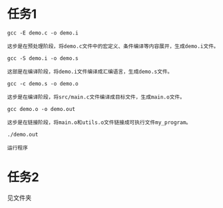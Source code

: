 # 任务1

`gcc -E demo.c -o demo.i`

    这步是在预处理阶段，将demo.c文件中的宏定义、条件编译等内容展开，生成demo.i文件。

`gcc -S demo.i -o demo.s`

    这部是在编译阶段，将demo.i文件编译成汇编语言，生成demo.s文件。

`gcc -c demo.s -o demo.o`  

    这步是在编译阶段，将src/main.c文件编译成目标文件，生成main.o文件。

`gcc demo.o -o demo.out`

    这步是在链接阶段，将main.o和utils.o文件链接成可执行文件my_program。

`./demo.out`

    运行程序

# 任务2

见文件夹